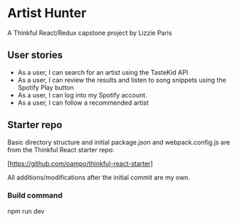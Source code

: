 # Artist Hunter

A Thinkful React/Redux capstone project by Lizzie Paris

## User stories
* As a user, I can search for an artist using the TasteKid API
* As a user, I can review the results and listen to song snippets using the Spotify Play button
* As a user, I can log into my Spotify account.
* As a user, I can follow a recommended artist


## Starter repo 
Basic directory structure and initial package.json and webpack.config.js are from the Thinkful React starter repo:

  [https://github.com/oampo/thinkful-react-starter]

All additions/modifications after the initial commit are my own.

### Build command
npm run dev

